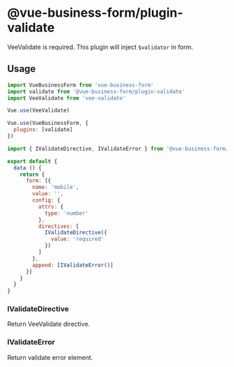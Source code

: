 # @vue-business-form/plugin-validate
VeeValidate is required. This plugin will inject `$validator` in form.

## Usage
```js
import VueBusinessForm from 'vue-business-form'
import validate from '@vue-business-form/plugin-validate'
import VeeValidate from 'vee-validate'

Vue.use(VeeValidate)

Vue.use(VueBusinessForm, {
  plugins: [validate]
})
```

```js
import { IValidateDirective, IValidateError } from '@vue-business-form/plugin-validate'

export default {
  data () {
    return {
      form: [{
        name: 'mobile',
        value: '',
        config: {
          attrs: {
            type: 'number'
          },
          directives: [
            IValidateDirective({
              value: 'required'
            })
          ]
        },
        append: [IValidateError()]
      }]
    }
  }
}
```

### IValidateDirective
Return VeeValidate directive.


### IValidateError
Return validate error element.
